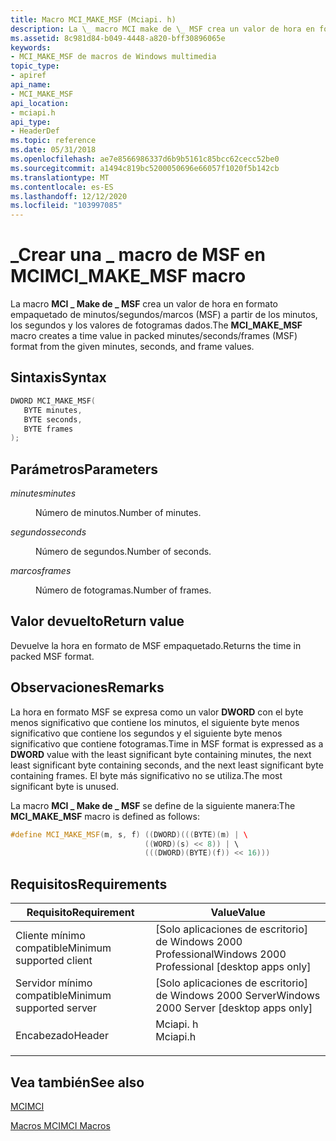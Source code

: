 ```yaml
---
title: Macro MCI_MAKE_MSF (Mciapi. h)
description: La \_ macro MCI make de \_ MSF crea un valor de hora en formato empaquetado de minutos/segundos/marcos (MSF) a partir de los minutos, los segundos y los valores de fotogramas dados.
ms.assetid: 8c981d84-b049-4448-a820-bff30896065e
keywords:
- MCI_MAKE_MSF de macros de Windows multimedia
topic_type:
- apiref
api_name:
- MCI_MAKE_MSF
api_location:
- mciapi.h
api_type:
- HeaderDef
ms.topic: reference
ms.date: 05/31/2018
ms.openlocfilehash: ae7e8566986337d6b9b5161c85bcc62cecc52be0
ms.sourcegitcommit: a1494c819bc5200050696e66057f1020f5b142cb
ms.translationtype: MT
ms.contentlocale: es-ES
ms.lasthandoff: 12/12/2020
ms.locfileid: "103997085"
---
```

# <a name="mci_make_msf-macro"></a><span data-ttu-id="dca4d-104">\_Crear una \_ macro de MSF en MCI</span><span class="sxs-lookup"><span data-stu-id="dca4d-104">MCI\_MAKE\_MSF macro</span></span>

<span data-ttu-id="dca4d-105">La macro **MCI \_ Make de \_ MSF** crea un valor de hora en formato empaquetado de minutos/segundos/marcos (MSF) a partir de los minutos, los segundos y los valores de fotogramas dados.</span><span class="sxs-lookup"><span data-stu-id="dca4d-105">The **MCI\_MAKE\_MSF** macro creates a time value in packed minutes/seconds/frames (MSF) format from the given minutes, seconds, and frame values.</span></span>

## <a name="syntax"></a><span data-ttu-id="dca4d-106">Sintaxis</span><span class="sxs-lookup"><span data-stu-id="dca4d-106">Syntax</span></span>


```C++
DWORD MCI_MAKE_MSF(
   BYTE minutes,
   BYTE seconds,
   BYTE frames
);
```



## <a name="parameters"></a><span data-ttu-id="dca4d-107">Parámetros</span><span class="sxs-lookup"><span data-stu-id="dca4d-107">Parameters</span></span>

<dl> <dt>

<span data-ttu-id="dca4d-108">*minutes*</span><span class="sxs-lookup"><span data-stu-id="dca4d-108">*minutes*</span></span> 
</dt> <dd>

<span data-ttu-id="dca4d-109">Número de minutos.</span><span class="sxs-lookup"><span data-stu-id="dca4d-109">Number of minutes.</span></span>

</dd> <dt>

<span data-ttu-id="dca4d-110">*segundos*</span><span class="sxs-lookup"><span data-stu-id="dca4d-110">*seconds*</span></span> 
</dt> <dd>

<span data-ttu-id="dca4d-111">Número de segundos.</span><span class="sxs-lookup"><span data-stu-id="dca4d-111">Number of seconds.</span></span>

</dd> <dt>

<span data-ttu-id="dca4d-112">*marcos*</span><span class="sxs-lookup"><span data-stu-id="dca4d-112">*frames*</span></span> 
</dt> <dd>

<span data-ttu-id="dca4d-113">Número de fotogramas.</span><span class="sxs-lookup"><span data-stu-id="dca4d-113">Number of frames.</span></span>

</dd> </dl>

## <a name="return-value"></a><span data-ttu-id="dca4d-114">Valor devuelto</span><span class="sxs-lookup"><span data-stu-id="dca4d-114">Return value</span></span>

<span data-ttu-id="dca4d-115">Devuelve la hora en formato de MSF empaquetado.</span><span class="sxs-lookup"><span data-stu-id="dca4d-115">Returns the time in packed MSF format.</span></span>

## <a name="remarks"></a><span data-ttu-id="dca4d-116">Observaciones</span><span class="sxs-lookup"><span data-stu-id="dca4d-116">Remarks</span></span>

<span data-ttu-id="dca4d-117">La hora en formato MSF se expresa como un valor **DWORD** con el byte menos significativo que contiene los minutos, el siguiente byte menos significativo que contiene los segundos y el siguiente byte menos significativo que contiene fotogramas.</span><span class="sxs-lookup"><span data-stu-id="dca4d-117">Time in MSF format is expressed as a **DWORD** value with the least significant byte containing minutes, the next least significant byte containing seconds, and the next least significant byte containing frames.</span></span> <span data-ttu-id="dca4d-118">El byte más significativo no se utiliza.</span><span class="sxs-lookup"><span data-stu-id="dca4d-118">The most significant byte is unused.</span></span>

<span data-ttu-id="dca4d-119">La macro **MCI \_ Make de \_ MSF** se define de la siguiente manera:</span><span class="sxs-lookup"><span data-stu-id="dca4d-119">The **MCI\_MAKE\_MSF** macro is defined as follows:</span></span>


```C++
#define MCI_MAKE_MSF(m, s, f) ((DWORD)(((BYTE)(m) | \ 
                              ((WORD)(s) << 8)) | \ 
                              (((DWORD)(BYTE)(f)) << 16))) 
```



## <a name="requirements"></a><span data-ttu-id="dca4d-120">Requisitos</span><span class="sxs-lookup"><span data-stu-id="dca4d-120">Requirements</span></span>



| <span data-ttu-id="dca4d-121">Requisito</span><span class="sxs-lookup"><span data-stu-id="dca4d-121">Requirement</span></span> | <span data-ttu-id="dca4d-122">Value</span><span class="sxs-lookup"><span data-stu-id="dca4d-122">Value</span></span> |
|-------------------------------------|-------------------------------------------------------------------------------------|
| <span data-ttu-id="dca4d-123">Cliente mínimo compatible</span><span class="sxs-lookup"><span data-stu-id="dca4d-123">Minimum supported client</span></span><br/> | <span data-ttu-id="dca4d-124">\[Solo aplicaciones de escritorio\] de Windows 2000 Professional</span><span class="sxs-lookup"><span data-stu-id="dca4d-124">Windows 2000 Professional \[desktop apps only\]</span></span><br/>                          |
| <span data-ttu-id="dca4d-125">Servidor mínimo compatible</span><span class="sxs-lookup"><span data-stu-id="dca4d-125">Minimum supported server</span></span><br/> | <span data-ttu-id="dca4d-126">\[Solo aplicaciones de escritorio\] de Windows 2000 Server</span><span class="sxs-lookup"><span data-stu-id="dca4d-126">Windows 2000 Server \[desktop apps only\]</span></span><br/>                                |
| <span data-ttu-id="dca4d-127">Encabezado</span><span class="sxs-lookup"><span data-stu-id="dca4d-127">Header</span></span><br/>                   | <dl> <span data-ttu-id="dca4d-128"><dt>Mciapi. h</dt></span><span class="sxs-lookup"><span data-stu-id="dca4d-128"><dt>Mciapi.h</dt></span></span> </dl> |



## <a name="see-also"></a><span data-ttu-id="dca4d-129">Vea también</span><span class="sxs-lookup"><span data-stu-id="dca4d-129">See also</span></span>

<dl> <dt>

[<span data-ttu-id="dca4d-130">MCI</span><span class="sxs-lookup"><span data-stu-id="dca4d-130">MCI</span></span>](mci.md)
</dt> <dt>

[<span data-ttu-id="dca4d-131">Macros MCI</span><span class="sxs-lookup"><span data-stu-id="dca4d-131">MCI Macros</span></span>](mci-macros.md)
</dt> </dl>

 

 





